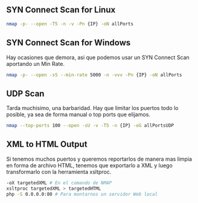 ## SYN Connect Scan for Linux

```zsh
nmap -p- --open -T5 -n -v -Pn {IP} -oN allPorts
```

## SYN Connect Scan for Windows
Hay ocasiones que demora, asi que podemos usar un SYN Connect Scan aportando un Min Rate.

```zsh
nmap -p- --open -sS --min-rate 5000 -n -vvv -Pn {IP} -oN allPorts
```

## UDP Scan
Tarda muchisimo, una barbaridad. Hay que limitar los puertos todo lo posible, ya sea de forma manual o top ports que elijamos.

```zsh
nmap --top-ports 100 --open -sU -v -T5 -n {IP} -oG allPortsUDP
```

## XML to HTML Output
Si tenemos muchos puertos y queremos reportarlos de manera mas limpia en forma de archivo HTML, tenemos que exportarlo a XML y luego transformarlo con la herramienta xsltproc.

```zsh
-oX targetedXML # En el comando de NMAP
xsltproc targetedXML > targetedHTML
php -S 0.0.0.0:80 # Para montarnos un servidor Web local
```
